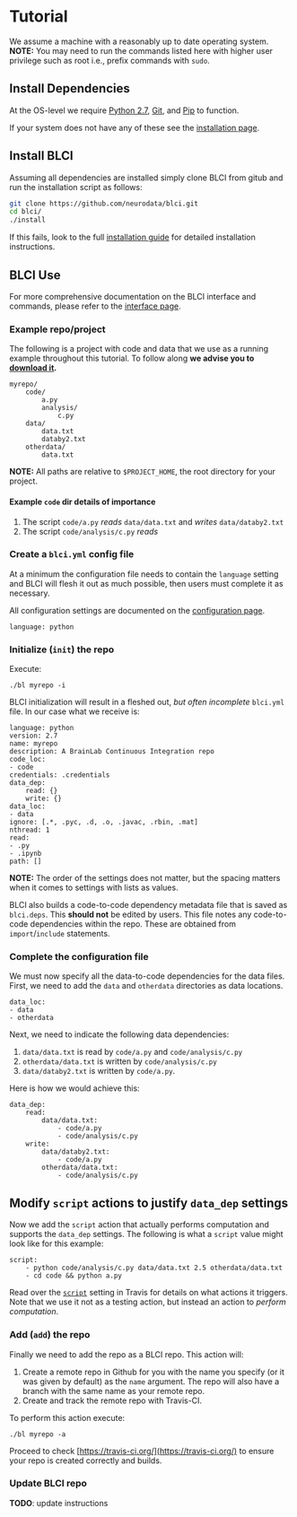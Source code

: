 # Tutorial

We assume a machine with a reasonably up to date operating system.
**NOTE:** You may need to run the commands listed
here with higher user privilege such as root i.e., prefix commands with `sudo`.

## Install Dependencies
At the OS-level we require
[Python 2.7](https://www.python.org/downloads/release/python-2712/),
[Git](https://desktop.github.com/), and [Pip](https://pip.pypa.io/en/stable/)
to function.

If your system does not have any of these see the
[installation page](install.html).

## Install BLCI

Assuming all dependencies are installed simply clone BLCI from gitub and run the
installation script as follows:

```bash
git clone https://github.com/neurodata/blci.git
cd blci/
./install
```

If this fails, look to the full [installation guide](install.html) for detailed
installation instructions.

## BLCI Use

For more comprehensive documentation on the BLCI interface and commands,
please refer to the [interface page](interface.html).

### Example repo/project

The following is a project with code and data that we use as a running example
throughout this tutorial. To follow along **we advise you to [download
it](https://github.com/neurodata/blci/blob/master/docs/assets/myrepo.zip?raw=true).**

```
myrepo/
	code/
		a.py
        analysis/
            c.py
	data/
		data.txt
		databy2.txt
	otherdata/
		data.txt
```

**NOTE:** All paths are relative to `$PROJECT_HOME`, the root directory for
your project.

#### Example `code` dir  details of importance

1. The script `code/a.py` *reads* `data/data.txt` and *writes*
`data/databy2.txt`
2. The script `code/analysis/c.py` *reads*

### Create a `blci.yml` config file

At a minimum the configuration file needs to contain the `language` setting and
BLCI will flesh it out as much possible, then users must complete it as
necessary.

All configuration settings are documented on the
[configuration page](config.html).

```
language: python
```

### Initialize (`init`) the repo

Execute:

```
./bl myrepo -i
```

BLCI initialization will result in a fleshed out, *but often incomplete*
`blci.yml` file. In our case what we receive is:

```
language: python
version: 2.7
name: myrepo
description: A BrainLab Continuous Integration repo
code_loc:
- code
credentials: .credentials
data_dep:
    read: {}
    write: {}
data_loc:
- data
ignore: [.*, .pyc, .d, .o, .javac, .rbin, .mat]
nthread: 1
read:
- .py
- .ipynb
path: []
```

**NOTE:** The order of the settings does not matter, but the spacing
matters when it comes to settings with lists as values.

BLCI also builds a code-to-code dependency metadata file that is saved as
`blci.deps`. This **should not** be edited by users. This file notes any
code-to-code dependencies within the repo. These are obtained from
`import`/`include` statements.

### Complete the configuration file

We must now specify all the data-to-code dependencies for the data files.
First, we need to add the `data` and `otherdata` directories as data locations.

```
data_loc:
- data
- otherdata
```

Next, we need to indicate the following data dependencies:

1. `data/data.txt` is read by `code/a.py` and `code/analysis/c.py`
2. `otherdata/data.txt` is written by `code/analysis/c.py`
3. `data/databy2.txt` is written by `code/a.py`.

Here is how we would achieve this:

```
data_dep:
    read:
        data/data.txt:
            - code/a.py
            - code/analysis/c.py
    write:
        data/databy2.txt:
            - code/a.py
        otherdata/data.txt:
            - code/analysis/c.py
```

## Modify `script` actions to justify `data_dep` settings

Now we add the `script` action that actually performs computation and supports
the `data_dep` settings. The following is what a `script` value might look like
for this example:

```
script:
    - python code/analysis/c.py data/data.txt 2.5 otherdata/data.txt
    - cd code && python a.py
```

Read over the
[`script`](https://docs.travis-ci.com/user/customizing-the-build#Customizing-the-Build-Step)
setting in Travis for details on what actions it triggers. Note that we use it
not as a testing action, but instead an action to *perform computation*.

### Add (`add`) the repo

Finally we need to add the repo as a BLCI repo. This action will:

1. Create a remote repo in Github for you with the name you specify (or it was
given by default) as the `name` argument. The repo will also have a branch with
the same name as your remote repo.
2. Create and track the remote repo with Travis-CI.

To perform this action execute:

```
./bl myrepo -a
```

Proceed to check [https://travis-ci.org/](https://travis-ci.org/) to ensure your
repo is created correctly and builds.

### Update BLCI repo
**TODO**: update instructions
